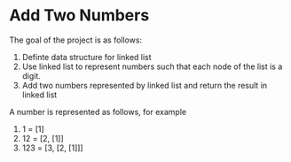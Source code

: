 # Add Two Numbers

The goal of the project is as follows:
1. Definte data structure for linked list
2. Use linked list to represent numbers such that each node of the list is a digit. 
3. Add two numbers represented by linked list and return the result in linked list

A number is represented as follows, for example
1. 1 = [1]
2. 12 = [2, [1]]
3. 123 = [3, [2, [1]]]
